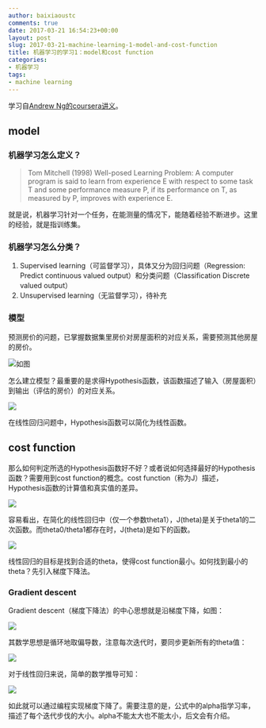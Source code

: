 ```yaml
---
author: baixiaoustc
comments: true
date: 2017-03-21 16:54:23+00:00
layout: post
slug: 2017-03-21-machine-learning-1-model-and-cost-function
title: 机器学习的学习1：model和cost function
categories:
- 机器学习
tags:
- machine learning
---
```




学习自[Andrew Ng的coursera讲义](https://www.coursera.org/learn/machine-learning/home/welcome)。


## model


### 机器学习怎么定义？


>Tom Mitchell (1998) Well-posed Learning
Problem: A computer program is said to learn
from experience E with respect to some task T
and some performance measure P, if its
performance on T, as measured by P, improves
with experience E. 

就是说，机器学习针对一个任务，在能测量的情况下，能随着经验不断进步。这里的经验，就是指训练集。


### 机器学习怎么分类？


1. Supervised learning（可监督学习），具体又分为回归问题（Regression: Predict continuous valued output）和分类问题（Classification Discrete valued output）
2. Unsupervised learning（无监督学习），待补充



### 模型


预测房价的问题，已掌握数据集里房价对房屋面积的对应关系，需要预测其他房屋的房价。

![如图](http://oiz85bhef.bkt.clouddn.com/image/L2-1.png)

怎么建立模型？最重要的是求得Hypothesis函数，该函数描述了输入（房屋面积）到输出（评估的房价）的对应关系。

![](http://oiz85bhef.bkt.clouddn.com/image/L2-2.png)

在线性回归问题中，Hypothesis函数可以简化为线性函数。 

## cost function


那么如何判定所选的Hypothesis函数好不好？或者说如何选择最好的Hypothesis函数？需要用到cost function的概念。cost function（称为J）描述，Hypothesis函数的计算值和真实值的差异。

![](http://oiz85bhef.bkt.clouddn.com/image/L2-3.png)

容易看出，在简化的线性回归中（仅一个参数theta1），J(theta)是关于theta1的二次函数。而theta0/theta1都存在时，J(theta)是如下的函数。

![](http://oiz85bhef.bkt.clouddn.com/image/L2-4.png)


线性回归的目标是找到合适的theta，使得cost function最小。如何找到最小的theta？先引入梯度下降法。

### Gradient descent

Gradient descent（梯度下降法）的中心思想就是沿梯度下降，如图：

![](http://oiz85bhef.bkt.clouddn.com/image/Jietu20170411-092847@2x.jpg)

其数学思想是循环地取偏导数，注意每次迭代时，要同步更新所有的theta值：

![](http://oiz85bhef.bkt.clouddn.com/image/Jietu20170411-093159@2x.jpg)

对于线性回归来说，简单的数学推导可知：

![](http://oiz85bhef.bkt.clouddn.com/image/Jietu20170411-093530@2x.jpg)

如此就可以通过编程实现梯度下降了。需要注意的是，公式中的alpha指学习率，描述了每个迭代步伐的大小。alpha不能太大也不能太小，后文会有介绍。